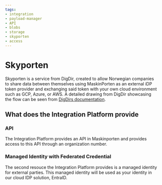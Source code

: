 ```yaml
---
tags:
- integration
- payload-manager
- API
- blobs
- storage
- skyporten
- access
---
```


# Skyporten

Skyporten is a service from DigDir, created to allow Norwegian companies to share data between themselves using
MaskinPorten as an external iDP token provider and exchanging said token with your own cloud environment such as
GCP, Azure, or AWS. A detailed drawing from DigDir showcasing the flow can be seen from
[DigDirs documentation](https://docs.digdir.no/docs/Maskinporten/maskinporten_skyporten).

## What does the Integration Platform provide

### API

The Integration Platform provides an API in Maskinporten and provides access to this API through an organization number.

### Managed Identity with Federated Credential

The second resouce the Integration Platform provides is a managed identity for external parties.
This managed identity will be used as your identity in our cloud IDP solution, EntraID.
